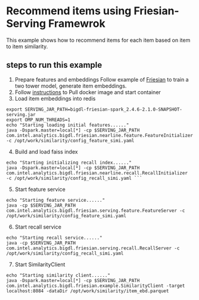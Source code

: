 # Recommend items using Friesian-Serving Framewrok

This example shows how to recommend items for each item based on item to item similarity.

## steps to run this example

1. Prepare features and embeddings
   Follow example of [Friesian](https://github.com/intel-analytics/BigDL/tree/main/python/friesian/example/two_towe) to train a two tower model, generate item embeddings.
2. Follow [instructions](https://github.com/intel-analytics/BigDL/tree/main/scala/friesian#quick-start) to Pull docker image and start container
3. Load item embeddings into redis
```
export SERVING_JAR_PATH=bigdl-friesian-spark_2.4.6-2.1.0-SNAPSHOT-serving.jar
export OMP_NUM_THREADS=1
echo "Starting loading initial features......"
java -Dspark.master=local[*] -cp $SERVING_JAR_PATH com.intel.analytics.bigdl.friesian.nearline.feature.FeatureInitializer -c /opt/work/similarity/config_feature_simi.yaml

```
4. Build and load faiss index
```
echo "Starting initializing recall index......"
java -Dspark.master=local[*] -cp $SERVING_JAR_PATH com.intel.analytics.bigdl.friesian.nearline.recall.RecallInitializer  -c /opt/work/similarity/config_recall_simi.yaml ```
```
5. Start feature service
```
echo "Starting feature service......"
java -cp $SERVING_JAR_PATH com.intel.analytics.bigdl.friesian.serving.feature.FeatureServer -c /opt/work/similarity/config_feature_simi.yaml 
```
6. Start recall service
```
echo "Starting recall service......"
java -cp $SERVING_JAR_PATH com.intel.analytics.bigdl.friesian.serving.recall.RecallServer -c /opt/work/similarity/config_recall_simi.yaml 
```
7. Start SimilarityClient
```
echo "Starting similarity client......"
java -Dspark.master=local[*] -cp $SERVING_JAR_PATH com.intel.analytics.bigdl.friesian.example.SimilarityClient -target localhost:8084 -dataDir /opt/work/similarity/item_ebd.parquet
```




